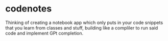 # codenotes
Thinking of creating a notebook app which only puts in your code snippets that you learn from classes and stuff, building like a compliler to run said code and implement GPt completion.
